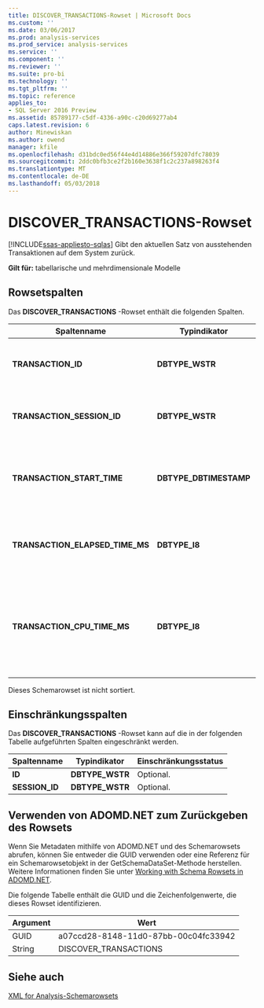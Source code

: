 ```yaml
---
title: DISCOVER_TRANSACTIONS-Rowset | Microsoft Docs
ms.custom: ''
ms.date: 03/06/2017
ms.prod: analysis-services
ms.prod_service: analysis-services
ms.service: ''
ms.component: ''
ms.reviewer: ''
ms.suite: pro-bi
ms.technology: ''
ms.tgt_pltfrm: ''
ms.topic: reference
applies_to:
- SQL Server 2016 Preview
ms.assetid: 85789177-c5df-4336-a90c-c20d69277ab4
caps.latest.revision: 6
author: Minewiskan
ms.author: owend
manager: kfile
ms.openlocfilehash: d31bdc0ed56f44e4d14886e366f59207dfc78039
ms.sourcegitcommit: 2ddc0bfb3ce2f2b160e3638f1c2c237a898263f4
ms.translationtype: MT
ms.contentlocale: de-DE
ms.lasthandoff: 05/03/2018
---
```

# <a name="discovertransactions-rowset"></a>DISCOVER_TRANSACTIONS-Rowset
[!INCLUDE[ssas-appliesto-sqlas](../../../includes/ssas-appliesto-sqlas.md)]
  Gibt den aktuellen Satz von ausstehenden Transaktionen auf dem System zurück.  
  
 **Gilt für:** tabellarische und mehrdimensionale Modelle  
  
## <a name="rowset-columns"></a>Rowsetspalten  
 Das **DISCOVER_TRANSACTIONS** -Rowset enthält die folgenden Spalten.  
  
|Spaltenname|Typindikator|Description|  
|-----------------|--------------------|-----------------|  
|**TRANSACTION_ID**|**DBTYPE_WSTR**|Der eindeutige Bezeichner der Transaktion als GUID.|  
|**TRANSACTION_SESSION_ID**|**DBTYPE_WSTR**|Die eindeutige Sitzungs-ID der Transaktion als GUID.|  
|**TRANSACTION_START_TIME**|**DBTYPE_DBTIMESTAMP**|UTC-Datum und -Zeit des Servers, zu denen die Transaktion gestartet wurde.|  
|**TRANSACTION_ELAPSED_TIME_MS**|**DBTYPE_I8**|Die seit dem Start der Transaktion verstrichene Zeit in Millisekunden.|  
|**TRANSACTION_CPU_TIME_MS**|**DBTYPE_I8**|Die CPU-Zeit in Millisekunden, die seit dem Beginn der Transaktion von allen Anforderungen beansprucht wurde.|  
  
 Dieses Schemarowset ist nicht sortiert.  
  
## <a name="restriction-columns"></a>Einschränkungsspalten  
 Das **DISCOVER_TRANSACTIONS** -Rowset kann auf die in der folgenden Tabelle aufgeführten Spalten eingeschränkt werden.  
  
|**Spaltenname**|**Typindikator**|**Einschränkungsstatus**|  
|---------------------|------------------------|---------------------------|  
|**ID**|**DBTYPE_WSTR**|Optional.|  
|**SESSION_ID**|**DBTYPE_WSTR**|Optional.|  
  
## <a name="using-adomdnet-to-return-the-rowset"></a>Verwenden von ADOMD.NET zum Zurückgeben des Rowsets  
 Wenn Sie Metadaten mithilfe von ADOMD.NET und des Schemarowsets abrufen, können Sie entweder die GUID verwenden oder eine Referenz für ein Schemarowsetobjekt in der GetSchemaDataSet-Methode herstellen. Weitere Informationen finden Sie unter [Working with Schema Rowsets in ADOMD.NET](../../../analysis-services/multidimensional-models-adomd-net-client/retrieving-metadata-working-with-schema-rowsets.md).  
  
 Die folgende Tabelle enthält die GUID und die Zeichenfolgenwerte, die dieses Rowset identifizieren.  
  
|Argument|Wert|  
|--------------|-----------|  
|GUID|a07ccd28-8148-11d0-87bb-00c04fc33942|  
|String|DISCOVER_TRANSACTIONS|  
  
## <a name="see-also"></a>Siehe auch  
 [XML for Analysis-Schemarowsets](../../../analysis-services/schema-rowsets/xml/xml-for-analysis-schema-rowsets.md)  
  
  
